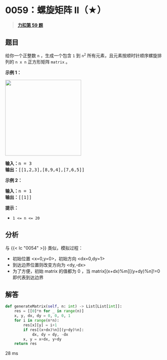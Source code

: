 # 0059：螺旋矩阵 II（★）


> <u>**[力扣第 59 题](https://leetcode.cn/problems/spiral-matrix-ii/)**</u>

## 题目

<p>给你一个正整数 <code>n</code> ，生成一个包含 <code>1</code> 到 <code>n<sup>2</sup></code> 所有元素，且元素按顺时针顺序螺旋排列的 <code>n x n</code> 正方形矩阵 <code>matrix</code> 。</p>



<p><strong>示例 1：</strong></p>
<img alt="" src="https://assets.leetcode.com/uploads/2020/11/13/spiraln.jpg" style="width: 242px; height: 242px;" />
<pre>
<strong>输入：</strong>n = 3
<strong>输出：</strong>[[1,2,3],[8,9,4],[7,6,5]]
</pre>

<p><strong>示例 2：</strong></p>

<pre>
<strong>输入：</strong>n = 1
<strong>输出：</strong>[[1]]
</pre>



<p><strong>提示：</strong></p>

<ul>
<li><code>1 <= n <= 20</code></li>
</ul>


## 分析 

与 {{< lc "0054" >}} 类似，模拟过程：
- 初始位置 <x=0,y=0>，初始方向 <dx=0,dy=1> 
- 到达边界位置则改变方向为 <dy,-dx>
- 为了方便，初始 matrix 的值都为 0 ，当 matrix[(x+dx)%m][(y+dy)%n]!=0 即代表到达边界

## 解答

```python
def generateMatrix(self, n: int) -> List[List[int]]:
    res = [[0]*n for _ in range(n)]
    x, y, dx, dy = 0, 0, 0, 1
    for i in range(n*n):
        res[x][y] = i+1
        if res[(x+dx)%n][(y+dy)%n]:
            dx, dy = dy, -dx
        x, y = x+dx, y+dy
    return res
```
28 ms

